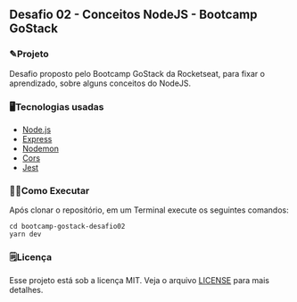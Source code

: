 ## Desafio 02 - Conceitos NodeJS - Bootcamp GoStack

### ✎Projeto

Desafio proposto pelo Bootcamp GoStack da Rocketseat, para fixar o aprendizado, sobre alguns conceitos do NodeJS.

### 🖥Tecnologias usadas

- [Node.js](https://nodejs.org/en/)
- [Express](https://expressjs.com/)
- [Nodemon](https://nodemon.io/)
- [Cors](https://www.npmjs.com/package/cors)
- [Jest](https://jestjs.io/)

### 🏃‍♀️Como Executar

Após clonar o repositório, em um Terminal execute os seguintes comandos:

    cd bootcamp-gostack-desafio02
    yarn dev

### 🗒Licença

Esse projeto está sob a licença MIT. Veja o arquivo [LICENSE](https://github.com/kayotimoteo/bootcamp-gostack-desafio02/blob/master/LICENSE) para mais detalhes.
